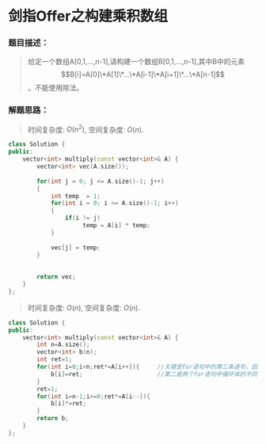 # 剑指Offer之构建乘积数组


### 题目描述：

> 给定一个数组A[0,1,...,n-1],请构建一个数组B[0,1,...,n-1],其中B中的元素$$B[i]=A[0]\*A[1]\*...\*A[i-1]\*A[i+1]\*...\*A[n-1]$$。不能使用除法。

<!--more-->

### 解题思路：

> 时间复杂度: $O(n^2)$, 空间复杂度: $O(n)$.

```C++
class Solution {
public:
    vector<int> multiply(const vector<int>& A) {
        vector<int> vec(A.size());
        
        for(int j = 0; j <= A.size()-1; j++)
        {
            int temp  = 1;
            for(int i = 0; i <= A.size()-1; i++)
            {
                if(i != j)
                     temp = A[i] * temp;   
            }
            
            vec[j] = temp;
        }
        
        
        return vec;
    }
};
```

> 时间复杂度: $O(n)$, 空间复杂度: $O(n)$.

```C++
class Solution {
public:
    vector<int> multiply(const vector<int>& A) {
        int n=A.size();
        vector<int> b(n);
        int ret=1;
        for(int i=0;i<n;ret*=A[i++]){     //关键是for语句中的第三条语句，因为它是在循环体之后执行的。
            b[i]=ret;                     //第二是两个for语句中循环体的不同。
        }
        ret=1;
        for(int i=n-1;i>=0;ret*=A[i--]){
            b[i]*=ret;
        }
        return b;
    }
};
```


